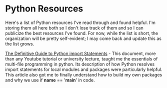 # Python Resources

Here's a list of Python resources I've read through and found helpful. I'm storing them all here both so I don't lose track of them and so I can publicize the best resources I've found. For now, while the list is short, the organization will be pretty self-evident; I may come back and update this as the list grows.

[The Definitive Guide to Python import Statements](https://chrisyeh96.github.io/2017/08/08/definitive-guide-python-imports.html) - This document, more than any Youtube tutorial or university lecture, taught me the essentials of multi-file programming in python. Its description of how Python resolves import statements for local modules and packages were particularly helpful. This article also got me to finally understand how to build my own packages and why we use if __name__ == '__main__' in code.